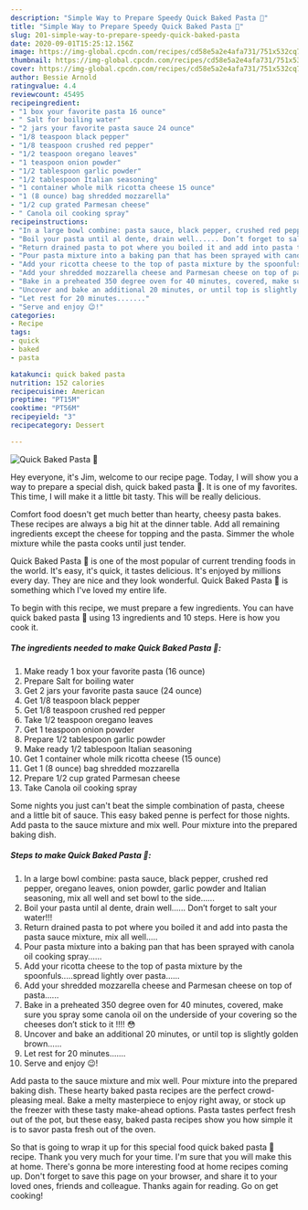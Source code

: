 ```yaml
---
description: "Simple Way to Prepare Speedy Quick Baked Pasta 🍝"
title: "Simple Way to Prepare Speedy Quick Baked Pasta 🍝"
slug: 201-simple-way-to-prepare-speedy-quick-baked-pasta
date: 2020-09-01T15:25:12.156Z
image: https://img-global.cpcdn.com/recipes/cd58e5a2e4afa731/751x532cq70/quick-baked-pasta-🍝-recipe-main-photo.jpg
thumbnail: https://img-global.cpcdn.com/recipes/cd58e5a2e4afa731/751x532cq70/quick-baked-pasta-🍝-recipe-main-photo.jpg
cover: https://img-global.cpcdn.com/recipes/cd58e5a2e4afa731/751x532cq70/quick-baked-pasta-🍝-recipe-main-photo.jpg
author: Bessie Arnold
ratingvalue: 4.4
reviewcount: 45495
recipeingredient:
- "1 box your favorite pasta 16 ounce"
- " Salt for boiling water"
- "2 jars your favorite pasta sauce 24 ounce"
- "1/8 teaspoon black pepper"
- "1/8 teaspoon crushed red pepper"
- "1/2 teaspoon oregano leaves"
- "1 teaspoon onion powder"
- "1/2 tablespoon garlic powder"
- "1/2 tablespoon Italian seasoning"
- "1 container whole milk ricotta cheese 15 ounce"
- "1 (8 ounce) bag shredded mozzarella"
- "1/2 cup grated Parmesan cheese"
- " Canola oil cooking spray"
recipeinstructions:
- "In a large bowl combine: pasta sauce, black pepper, crushed red pepper, oregano leaves, onion powder, garlic powder and Italian seasoning, mix all well and set bowl to the side......"
- "Boil your pasta until al dente, drain well...... Don’t forget to salt your water!!!"
- "Return drained pasta to pot where you boiled it and add into pasta the pasta sauce mixture, mix all well....."
- "Pour pasta mixture into a baking pan that has been sprayed with canola oil cooking spray......"
- "Add your ricotta cheese to the top of pasta mixture by the spoonfuls.....spread lightly over pasta......"
- "Add your shredded mozzarella cheese and Parmesan cheese on top of pasta......"
- "Bake in a preheated 350 degree oven for 40 minutes, covered, make sure you spray some canola oil on the underside of your covering so the cheeses don’t stick to it !!!! 😳"
- "Uncover and bake an additional 20 minutes, or until top is slightly golden brown......"
- "Let rest for 20 minutes......."
- "Serve and enjoy 😉!"
categories:
- Recipe
tags:
- quick
- baked
- pasta

katakunci: quick baked pasta 
nutrition: 152 calories
recipecuisine: American
preptime: "PT15M"
cooktime: "PT56M"
recipeyield: "3"
recipecategory: Dessert

---
```



![Quick Baked Pasta 🍝](https://img-global.cpcdn.com/recipes/cd58e5a2e4afa731/751x532cq70/quick-baked-pasta-🍝-recipe-main-photo.jpg)

Hey everyone, it's Jim, welcome to our recipe page. Today, I will show you a way to prepare a special dish, quick baked pasta 🍝. It is one of my favorites. This time, I will make it a little bit tasty. This will be really delicious.

Comfort food doesn&#39;t get much better than hearty, cheesy pasta bakes. These recipes are always a big hit at the dinner table. Add all remaining ingredients except the cheese for topping and the pasta. Simmer the whole mixture while the pasta cooks until just tender.

Quick Baked Pasta 🍝 is one of the most popular of current trending foods in the world. It's easy, it's quick, it tastes delicious. It's enjoyed by millions every day. They are nice and they look wonderful. Quick Baked Pasta 🍝 is something which I've loved my entire life.


To begin with this recipe, we must prepare a few ingredients. You can have quick baked pasta 🍝 using 13 ingredients and 10 steps. Here is how you cook it.

<!--inarticleads1-->

##### The ingredients needed to make Quick Baked Pasta 🍝:

1. Make ready 1 box your favorite pasta (16 ounce)
1. Prepare  Salt for boiling water
1. Get 2 jars your favorite pasta sauce (24 ounce)
1. Get 1/8 teaspoon black pepper
1. Get 1/8 teaspoon crushed red pepper
1. Take 1/2 teaspoon oregano leaves
1. Get 1 teaspoon onion powder
1. Prepare 1/2 tablespoon garlic powder
1. Make ready 1/2 tablespoon Italian seasoning
1. Get 1 container whole milk ricotta cheese (15 ounce)
1. Get 1 (8 ounce) bag shredded mozzarella
1. Prepare 1/2 cup grated Parmesan cheese
1. Take  Canola oil cooking spray


Some nights you just can&#39;t beat the simple combination of pasta, cheese and a little bit of sauce. This easy baked penne is perfect for those nights. Add pasta to the sauce mixture and mix well. Pour mixture into the prepared baking dish. 

<!--inarticleads2-->

##### Steps to make Quick Baked Pasta 🍝:

1. In a large bowl combine: pasta sauce, black pepper, crushed red pepper, oregano leaves, onion powder, garlic powder and Italian seasoning, mix all well and set bowl to the side......
1. Boil your pasta until al dente, drain well...... Don’t forget to salt your water!!!
1. Return drained pasta to pot where you boiled it and add into pasta the pasta sauce mixture, mix all well.....
1. Pour pasta mixture into a baking pan that has been sprayed with canola oil cooking spray......
1. Add your ricotta cheese to the top of pasta mixture by the spoonfuls.....spread lightly over pasta......
1. Add your shredded mozzarella cheese and Parmesan cheese on top of pasta......
1. Bake in a preheated 350 degree oven for 40 minutes, covered, make sure you spray some canola oil on the underside of your covering so the cheeses don’t stick to it !!!! 😳
1. Uncover and bake an additional 20 minutes, or until top is slightly golden brown......
1. Let rest for 20 minutes.......
1. Serve and enjoy 😉!


Add pasta to the sauce mixture and mix well. Pour mixture into the prepared baking dish. These hearty baked pasta recipes are the perfect crowd-pleasing meal. Bake a melty masterpiece to enjoy right away, or stock up the freezer with these tasty make-ahead options. Pasta tastes perfect fresh out of the pot, but these easy, baked pasta recipes show you how simple it is to savor pasta fresh out of the oven. 

So that is going to wrap it up for this special food quick baked pasta 🍝 recipe. Thank you very much for your time. I'm sure that you will make this at home. There's gonna be more interesting food at home recipes coming up. Don't forget to save this page on your browser, and share it to your loved ones, friends and colleague. Thanks again for reading. Go on get cooking!
